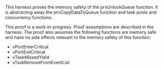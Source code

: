 This harness proves the memory safety of the prvUnlockQueue function.
It is abstracting away the prvCopyDataToQueue function and task pools and concurrency functions.

This proof is a work-in-progress.  Proof assumptions are described in
the harness.  The proof also assumes the following functions are
memory safe and have no side effects relevant to the memory safety of
this function:

* vPortEnterCritical
* vPortExitCritical
* vTaskMissedYield
* xTaskRemoveFromEventList
